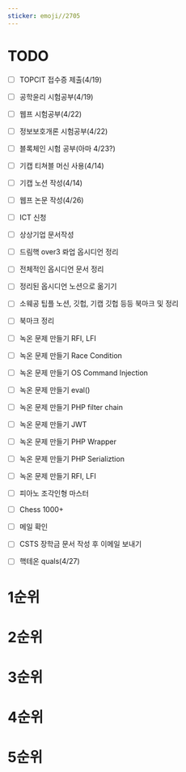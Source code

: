 ```yaml
---
sticker: emoji//2705
---
```

# TODO
- [ ] TOPCIT 접수증 제출(4/19)
- [ ] 공학윤리 시험공부(4/19)
- [ ] 웹프 시험공부(4/22)
- [ ] 정보보호개론 시험공부(4/22)
- [ ] 블록체인 시험 공부(아마 4/23?)
- [ ] 기캡 티쳐블 머신 사용(4/14)
- [ ] 기캡 노션 작성(4/14)
- [ ] 웹프 논문 작성(4/26)
- [ ] ICT 신청
- [ ] 상상기업 문서작성
- [ ] 드림핵 over3 롸업 옵시디언 정리
- [ ] 전체적인 옵시디언 문서 정리
- [ ] 정리된 옵시디언 노션으로 옮기기
- [ ] 소웨공 팁플 노션, 깃헙, 기캡 깃헙 등등 북마크 및 정리
- [ ] 북마크 정리
- [ ] 녹온 문제 만들기 RFI, LFI
- [ ] 녹온 문제 만들기 Race Condition
- [ ] 녹온 문제 만들기 OS Command Injection
- [ ] 녹온 문제 만들기 eval()
- [ ] 녹온 문제 만들기 PHP filter chain
- [ ] 녹온 문제 만들기 JWT
- [ ] 녹온 문제 만들기 PHP Wrapper
- [ ] 녹온 문제 만들기 PHP Serializtion
- [ ] 녹온 문제 만들기 RFI, LFI
- [ ] 피아노 조각인형 마스터
- [ ] Chess 1000+
- [ ] 메일 확인
- [ ] CSTS 장학금 문서 작성 후 이메일 보내기
- [ ] 핵테온 quals(4/27)


# 1순위

# 2순위

# 3순위

# 4순위

# 5순위

